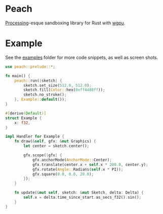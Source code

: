 # Peach
[Processing](https://processing.org)-esque sandboxing library for Rust with [wgpu](https://github.com/gfx-rs/wgpu-rs).

# Example
See the [examples](examples/) folder for more code snippets, as well as screen shots.
```rust
use peach::prelude::*;

fn main() {
    peach::run(|sketch| {
        sketch.set_size(512.0, 512.0);
        sketch.fill(Color::hex(0xff4488ff));
        sketch.no_stroke();
    }, Example::default());
}

#[derive(Default)]
struct Example {
    x: f32,
}

impl Handler for Example {
    fn draw(&self, gfx: &mut Graphics) {
        let center = sketch.center();

        gfx.scope(|gfx| {
            gfx.anchorMode(AnchorMode::Center);
            gfx.translate(center.x + self.x * 200.0, center.y);
            gfx.rotate(Angle::Radians(self.x * PI));
            gfx.square(0.0, 0.0, 20.0);
        });
    }

    fn update(&mut self, sketch: &mut Sketch, delta: Delta) {
        self.x = delta.time_since_start.as_secs_f32().sin();
    }
}
```
